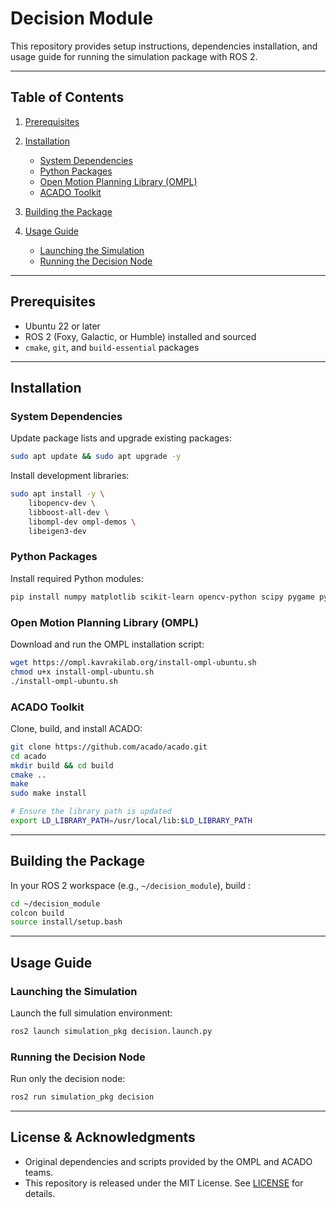 # Decision Module

This repository provides setup instructions, dependencies installation, and usage guide for running the simulation package with ROS 2.

---

## Table of Contents

1. [Prerequisites](#prerequisites)
2. [Installation](#installation)

   * [System Dependencies](#system-dependencies)
   * [Python Packages](#python-packages)
   * [Open Motion Planning Library (OMPL)](#open-motion-planning-library-ompl)
   * [ACADO Toolkit](#acado-toolkit)
3. [Building the Package](#building-the-package)
4. [Usage Guide](#usage-guide)

   * [Launching the Simulation](#launching-the-simulation)
   * [Running the Decision Node](#running-the-decision-node)

---

## Prerequisites

* Ubuntu 22 or later
* ROS 2 (Foxy, Galactic, or Humble) installed and sourced
* `cmake`, `git`, and `build-essential` packages

---

## Installation

### System Dependencies

Update package lists and upgrade existing packages:

```bash
sudo apt update && sudo apt upgrade -y
```

Install development libraries:

```bash
sudo apt install -y \
    libopencv-dev \
    libboost-all-dev \
    libompl-dev ompl-demos \
    libeigen3-dev
```

### Python Packages

Install required Python modules:

```bash
pip install numpy matplotlib scikit-learn opencv-python scipy pygame pyserial
```

### Open Motion Planning Library (OMPL)

Download and run the OMPL installation script:

```bash
wget https://ompl.kavrakilab.org/install-ompl-ubuntu.sh
chmod u+x install-ompl-ubuntu.sh
./install-ompl-ubuntu.sh
```

### ACADO Toolkit

Clone, build, and install ACADO:

```bash
git clone https://github.com/acado/acado.git
cd acado
mkdir build && cd build
cmake ..
make
sudo make install

# Ensure the library path is updated
export LD_LIBRARY_PATH=/usr/local/lib:$LD_LIBRARY_PATH
```

---

## Building the Package

In your ROS 2 workspace (e.g., `~/decision_module`), build :

```bash
cd ~/decision_module
colcon build
source install/setup.bash
```

---

## Usage Guide

### Launching the Simulation

Launch the full simulation environment:

```bash
ros2 launch simulation_pkg decision.launch.py
```

### Running the Decision Node

Run only the decision node:

```bash
ros2 run simulation_pkg decision
```

---

## License & Acknowledgments

* Original dependencies and scripts provided by the OMPL and ACADO teams.
* This repository is released under the MIT License. See [LICENSE](LICENSE) for details.
